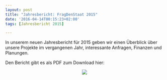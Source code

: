 ```yaml
---
layout: post
title: "Jahresbericht: FragDenStaat 2015"
date: '2016-04-14T00:15:23+02:00'
tags: [Jahresbericht 2015]

---
```


In unserem neuen Jahresbericht für 2015 geben wir einen Überblick über unsere Projekte im vergangenen Jahr, interessante Anfragen, Finanzen und Planungen.

Den Bericht gibt es als PDF zum Download hier:

<center><a href="https://github.com/okfde/blog.fragdenstaat.de/raw/gh-pages/_posts/2016/FragDenStaat-2016.pdf"><img src="https://raw.githubusercontent.com/okfde/blog.fragdenstaat.de/gh-pages/_posts/2016/FragDenStaat-2016.jpg"></a></center>
